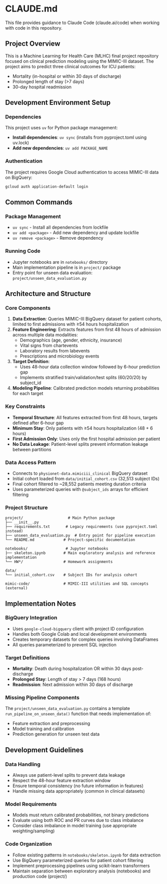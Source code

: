 # CLAUDE.md

This file provides guidance to Claude Code (claude.ai/code) when working with code in this repository.

## Project Overview

This is a Machine Learning for Health Care (MLHC) final project repository focused on clinical prediction modeling using the MIMIC-III dataset. The project aims to predict three clinical outcomes for ICU patients:
- Mortality (in-hospital or within 30 days of discharge)
- Prolonged length of stay (>7 days)
- 30-day hospital readmission

## Development Environment Setup

### Dependencies
This project uses `uv` for Python package management:
- **Install dependencies**: `uv sync` (installs from pyproject.toml using uv.lock)
- **Add new dependencies**: `uv add PACKAGE_NAME`

### Authentication
The project requires Google Cloud authentication to access MIMIC-III data on BigQuery:
```bash
gcloud auth application-default login
```

## Common Commands

### Package Management
- `uv sync` - Install all dependencies from lockfile
- `uv add <package>` - Add new dependency and update lockfile
- `uv remove <package>` - Remove dependency

### Running Code
- Jupyter notebooks are in `notebooks/` directory
- Main implementation pipeline is in `project/` package
- Entry point for unseen data evaluation: `project/unseen_data_evaluation.py`

## Architecture and Structure

### Core Components
1. **Data Extraction**: Queries MIMIC-III BigQuery dataset for patient cohorts, limited to first admissions with ≥54 hours hospitalization
2. **Feature Engineering**: Extracts features from first 48 hours of admission across multiple data modalities:
   - Demographics (age, gender, ethnicity, insurance)
   - Vital signs from chartevents
   - Laboratory results from labevents
   - Prescriptions and microbiology events
3. **Target Definition**: 
   - Uses 48-hour data collection window followed by 6-hour prediction gap
   - Implements stratified train/validation/test splits (60/20/20) by subject_id
4. **Modeling Pipeline**: Calibrated prediction models returning probabilities for each target

### Key Constraints
- **Temporal Structure**: All features extracted from first 48 hours, targets defined after 6-hour gap
- **Minimum Stay**: Only patients with ≥54 hours hospitalization (48 + 6 hours)
- **First Admission Only**: Uses only the first hospital admission per patient
- **No Data Leakage**: Patient-level splits prevent information leakage between partitions

### Data Access Pattern
- Connects to `physionet-data.mimiciii_clinical` BigQuery dataset
- Initial cohort loaded from `data/initial_cohort.csv` (32,513 subject IDs)
- Final cohort filtered to ~28,552 patients meeting duration criteria
- Uses parameterized queries with `@subject_ids` arrays for efficient filtering

### Project Structure
```
project/                    # Main Python package
├── __init__.py
├── requirements.txt       # Legacy requirements (use pyproject.toml instead)
├── unseen_data_evaluation.py  # Entry point for pipeline execution
└── README.md             # Project-specific documentation

notebooks/                 # Jupyter notebooks
├── skeleton.ipynb        # Main exploratory analysis and reference implementation
└── HW*/                  # Homework assignments

data/
└── initial_cohort.csv    # Subject IDs for analysis cohort

mimic-code/               # MIMIC-III utilities and SQL concepts (external)
```

## Implementation Notes

### BigQuery Integration
- Uses `google-cloud-bigquery` client with project ID configuration
- Handles both Google Colab and local development environments
- Creates temporary datasets for complex queries involving DataFrames
- All queries parameterized to prevent SQL injection

### Target Definitions
- **Mortality**: Death during hospitalization OR within 30 days post-discharge
- **Prolonged Stay**: Length of stay > 7 days (168 hours)
- **Readmission**: Next admission within 30 days of discharge

### Missing Pipeline Components
The `project/unseen_data_evaluation.py` contains a template `run_pipeline_on_unseen_data()` function that needs implementation of:
- Feature extraction and preprocessing
- Model training and calibration
- Prediction generation for unseen test data

## Development Guidelines

### Data Handling
- Always use patient-level splits to prevent data leakage
- Respect the 48-hour feature extraction window
- Ensure temporal consistency (no future information in features)
- Handle missing data appropriately (common in clinical datasets)

### Model Requirements  
- Models must return calibrated probabilities, not binary predictions
- Evaluate using both ROC and PR curves due to class imbalance
- Consider class imbalance in model training (use appropriate weighting/sampling)

### Code Organization
- Follow existing patterns in `notebooks/skeleton.ipynb` for data extraction
- Use BigQuery parameterized queries for patient cohort filtering
- Implement preprocessing pipelines using scikit-learn transformers
- Maintain separation between exploratory analysis (notebooks) and production code (project/)